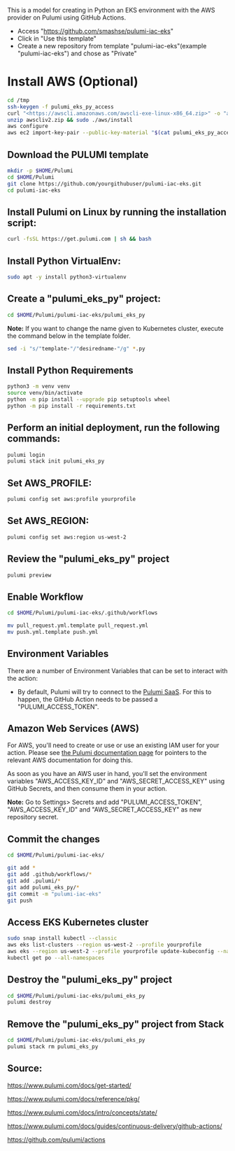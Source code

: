 This is a model for creating in Python an EKS environment with the AWS provider on Pulumi using GitHub Actions.

- Access "https://github.com/smashse/pulumi-iac-eks"
- Click in "Use this template"
- Create a new repository from template "pulumi-iac-eks"(example "pulumi-iac-eks") and chose as "Private"

# Install AWS (Optional)

```bash
cd /tmp
ssh-keygen -f pulumi_eks_py_access
curl "<https://awscli.amazonaws.com/awscli-exe-linux-x86_64.zip>" -o "awscliv2.zip"
unzip awscliv2.zip && sudo ./aws/install
aws configure
aws ec2 import-key-pair --public-key-material "$(cat pulumi_eks_py_access.pub | base64)" --key-name pulumi_eks_py_access --region us-west-2 --profile yourprofile
```

## Download the PULUMI template

```bash
mkdir -p $HOME/Pulumi
cd $HOME/Pulumi
git clone https://github.com/yourgithubuser/pulumi-iac-eks.git
cd pulumi-iac-eks
```

## Install Pulumi on Linux by running the installation script:

```bash
curl -fsSL https://get.pulumi.com | sh && bash
```

## Install Python VirtualEnv:

```bash
sudo apt -y install python3-virtualenv
```

## Create a "pulumi_eks_py" project:

```bash
cd $HOME/Pulumi/pulumi-iac-eks/pulumi_eks_py
```

**Note:** If you want to change the name given to Kubernetes cluster, execute the command below in the template folder.

```bash
sed -i "s/"template-"/"desiredname-"/g" *.py
```

## Install Python Requirements

```bash
python3 -m venv venv
source venv/bin/activate
python -m pip install --upgrade pip setuptools wheel
python -m pip install -r requirements.txt
```

## Perform an initial deployment, run the following commands:

```bash
pulumi login
pulumi stack init pulumi_eks_py
```

## Set AWS_PROFILE:

```bash
pulumi config set aws:profile yourprofile
```

## Set AWS_REGION:

```bash
pulumi config set aws:region us-west-2
```

## Review the "pulumi_eks_py" project

```bash
pulumi preview
```

## Enable Workflow

```bash
cd $HOME/Pulumi/pulumi-iac-eks/.github/workflows
```

```bash
mv pull_request.yml.template pull_request.yml
mv push.yml.template push.yml
```

## Environment Variables

There are a number of Environment Variables that can be set to interact with the action:

- By default, Pulumi will try to connect to the [Pulumi SaaS](https://app.pulumi.com/). For this to happen, the GitHub Action needs to be passed a "PULUMI_ACCESS_TOKEN".

## Amazon Web Services (AWS)

For AWS, you'll need to create or use or use an existing IAM user for your action. Please see [the Pulumi documentation page](https://pulumi.io/quickstart/aws/setup.html#environment-variables) for pointers to the relevant AWS documentation for doing this.

As soon as you have an AWS user in hand, you'll set the environment variables "AWS_ACCESS_KEY_ID" and "AWS_SECRET_ACCESS_KEY" using GitHub Secrets, and then consume them in your action.

**Note:** Go to Settings> Secrets and add "PULUMI_ACCESS_TOKEN", "AWS_ACCESS_KEY_ID" and "AWS_SECRET_ACCESS_KEY" as new repository secret.

## Commit the changes

```bash
cd $HOME/Pulumi/pulumi-iac-eks/
```

```bash
git add *
git add .github/workflows/*
git add .pulumi/*
git add pulumi_eks_py/*
git commit -m "pulumi-iac-eks"
git push
```

## Access EKS Kubernetes cluster

```bash
sudo snap install kubectl --classic
aws eks list-clusters --region us-west-2 --profile yourprofile
aws eks --region us-west-2 --profile yourprofile update-kubeconfig --name $(pulumi stack output cluster-name)
kubectl get po --all-namespaces
```

## Destroy the "pulumi_eks_py" project

```bash
cd $HOME/Pulumi/pulumi-iac-eks/pulumi_eks_py
pulumi destroy
```

## Remove the "pulumi_eks_py" project from Stack

```bash
cd $HOME/Pulumi/pulumi-iac-eks/pulumi_eks_py
pulumi stack rm pulumi_eks_py
```

## Source:

<https://www.pulumi.com/docs/get-started/>

<https://www.pulumi.com/docs/reference/pkg/>

<https://www.pulumi.com/docs/intro/concepts/state/>

<https://www.pulumi.com/docs/guides/continuous-delivery/github-actions/>

<https://github.com/pulumi/actions>
